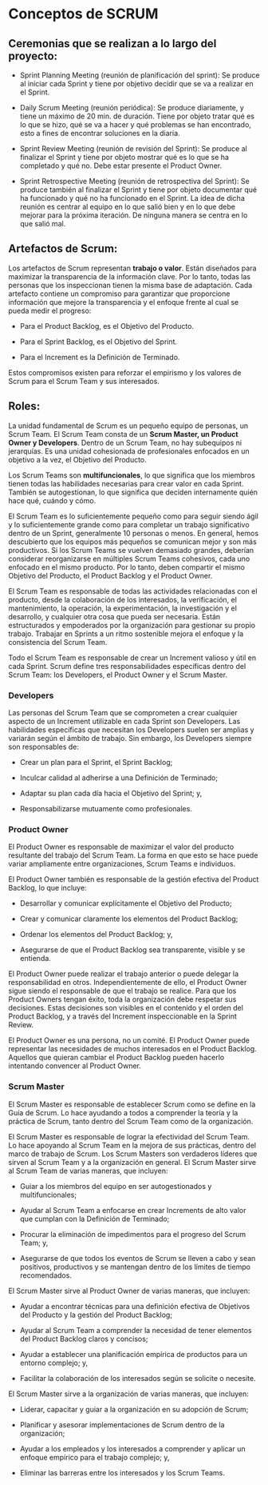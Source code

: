 # Conceptos de SCRUM
## Ceremonias que se realizan a lo largo del proyecto:

- Sprint Planning Meeting (reunión de planificación del sprint): Se produce al iniciar cada
Sprint y tiene por objetivo decidir que se va a realizar en el Sprint.

- Daily Scrum Meeting (reunión periódica): Se produce diariamente, y tiene un máximo de
20 min. de duración. Tiene por objeto tratar qué es lo que se hizo, qué se va a hacer y
qué problemas se han encontrado, esto a fines de encontrar soluciones en la diaria.

- Sprint Review Meeting (reunión de revisión del Sprint): Se produce al finalizar el Sprint y
tiene por objeto mostrar qué es lo que se ha completado y qué no. Debe estar presente el
Product Owner.

- Sprint Retrospective Meeting (reunión de retrospectiva del Sprint): Se produce también al
finalizar el Sprint y tiene por objeto documentar qué ha funcionado y qué no ha funcionado
en el Sprint. La idea de dicha reunión es centrar al equipo en lo que salió bien y en lo que
debe mejorar para la próxima iteración. De ninguna manera se centra en lo que salió mal.

## Artefactos de Scrum:

Los artefactos de Scrum representan **trabajo o valor**. Están diseñados para maximizar la transparencia
de la información clave. Por lo tanto, todas las personas que los inspeccionan tienen la misma base de
adaptación.
Cada artefacto contiene un compromiso para garantizar que proporcione información que mejore la
transparencia y el enfoque frente al cual se pueda medir el progreso:

- Para el Product Backlog, es el Objetivo del Producto.

- Para el Sprint Backlog, es el Objetivo del Sprint.

- Para el Increment es la Definición de Terminado.

Estos compromisos existen para reforzar el empirismo y los valores de Scrum para el Scrum Team y sus
interesados.

## Roles:

La unidad fundamental de Scrum es un pequeño equipo de personas, un Scrum Team. El Scrum Team
consta de un **Scrum Master, un Product Owner y Developers**. Dentro de un Scrum Team, no hay
subequipos ni jerarquías. Es una unidad cohesionada de profesionales enfocados en un objetivo a la vez,
el Objetivo del Producto.

Los Scrum Teams son **multifuncionales**, lo que significa que los miembros tienen todas las habilidades
necesarias para crear valor en cada Sprint. También se autogestionan, lo que significa que deciden
internamente quién hace qué, cuándo y cómo.

El Scrum Team es lo suficientemente pequeño como para seguir siendo ágil y lo suficientemente grande
como para completar un trabajo significativo dentro de un Sprint, generalmente 10 personas o menos.
En general, hemos descubierto que los equipos más pequeños se comunican mejor y son más
productivos. Si los Scrum Teams se vuelven demasiado grandes, deberían considerar reorganizarse en
múltiples Scrum Teams cohesivos, cada uno enfocado en el mismo producto. Por lo tanto, deben
compartir el mismo Objetivo del Producto, el Product Backlog y el Product Owner.

El Scrum Team es responsable de todas las actividades relacionadas con el producto, desde la
colaboración de los interesados, la verificación, el mantenimiento, la operación, la experimentación, la
investigación y el desarrollo, y cualquier otra cosa que pueda ser necesaria. Están estructurados y
empoderados por la organización para gestionar su propio trabajo. Trabajar en Sprints a un ritmo
sostenible mejora el enfoque y la consistencia del Scrum Team.

Todo el Scrum Team es responsable de crear un Increment valioso y útil en cada Sprint. Scrum define
tres responsabilidades específicas dentro del Scrum Team: los Developers, el Product Owner y el Scrum
Master.

### Developers

Las personas del Scrum Team que se comprometen a crear cualquier aspecto de un Increment utilizable
en cada Sprint son Developers. Las habilidades específicas que necesitan los Developers suelen ser amplias y variarán según el ámbito
de trabajo. Sin embargo, los Developers siempre son responsables de:

- Crear un plan para el Sprint, el Sprint Backlog;

- Inculcar calidad al adherirse a una Definición de Terminado;

- Adaptar su plan cada día hacia el Objetivo del Sprint; y,

- Responsabilizarse mutuamente como profesionales.

### Product Owner

El Product Owner es responsable de maximizar el valor del producto resultante del trabajo del Scrum
Team. La forma en que esto se hace puede variar ampliamente entre organizaciones, Scrum Teams e
individuos.
  
El Product Owner también es responsable de la gestión efectiva del Product Backlog, lo que incluye:

- Desarrollar y comunicar explícitamente el Objetivo del Producto;

- Crear y comunicar claramente los elementos del Product Backlog;

- Ordenar los elementos del Product Backlog; y,

- Asegurarse de que el Product Backlog sea transparente, visible y se entienda.
  
El Product Owner puede realizar el trabajo anterior o puede delegar la responsabilidad en otros.
Independientemente de ello, el Product Owner sigue siendo el responsable de que el trabajo se realice.
Para que los Product Owners tengan éxito, toda la organización debe respetar sus decisiones. Estas
decisiones son visibles en el contenido y el orden del Product Backlog, y a través del Increment
inspeccionable en la Sprint Review.
  
El Product Owner es una persona, no un comité. El Product Owner puede representar las necesidades de
muchos interesados en el Product Backlog. Aquellos que quieran cambiar el Product Backlog pueden
hacerlo intentando convencer al Product Owner.

### Scrum Master

El Scrum Master es responsable de establecer Scrum como se define en la Guía de Scrum. Lo hace
ayudando a todos a comprender la teoría y la práctica de Scrum, tanto dentro del Scrum Team como de
la organización.
  
El Scrum Master es responsable de lograr la efectividad del Scrum Team. Lo hace apoyando al Scrum
Team en la mejora de sus prácticas, dentro del marco de trabajo de Scrum.
Los Scrum Masters son verdaderos líderes que sirven al Scrum Team y a la organización en general.
El Scrum Master sirve al Scrum Team de varias maneras, que incluyen:
  
- Guiar a los miembros del equipo en ser autogestionados y multifuncionales;

- Ayudar al Scrum Team a enfocarse en crear Increments de alto valor que cumplan con la
Definición de Terminado;

- Procurar la eliminación de impedimentos para el progreso del Scrum Team; y,

- Asegurarse de que todos los eventos de Scrum se lleven a cabo y sean positivos, productivos y se mantengan dentro de los límites de tiempo recomendados.

El Scrum Master sirve al Product Owner de varias maneras, que incluyen:

- Ayudar a encontrar técnicas para una definición efectiva de Objetivos del Producto y la gestión del Product Backlog;

- Ayudar al Scrum Team a comprender la necesidad de tener elementos del Product Backlog
claros y concisos;

- Ayudar a establecer una planificación empírica de productos para un entorno complejo; y,

- Facilitar la colaboración de los interesados según se solicite o necesite.

El Scrum Master sirve a la organización de varias maneras, que incluyen:
  
- Liderar, capacitar y guiar a la organización en su adopción de Scrum;

- Planificar y asesorar implementaciones de Scrum dentro de la organización;

- Ayudar a los empleados y los interesados a comprender y aplicar un enfoque empírico para el trabajo complejo; y,

- Eliminar las barreras entre los interesados y los Scrum Teams.
